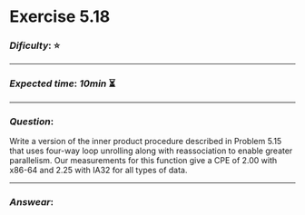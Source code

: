 Exercise 5.18
==============

### ***Dificulty***: :star:  

---

### ***Expected time***: ***10min*** :hourglass_flowing_sand:

---

### ***Question***:
Write a version of the inner product procedure described in Problem 5.15 that uses four-way loop unrolling along with reassociation to enable greater parallelism. Our measurements for this function give a CPE of 2.00 with x86-64 and 2.25 with IA32 for all types of data.

---  

### ***Answear***:   
  
